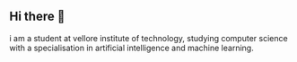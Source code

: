 ## Hi there 👋

i am a student at vellore institute of technology, studying computer science with a specialisation in artificial intelligence and machine learning. 
